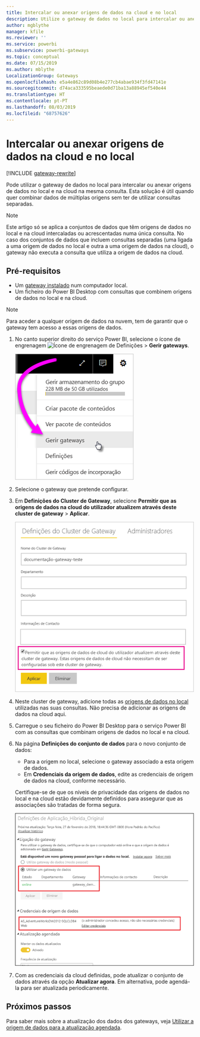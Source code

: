 ```yaml
---
title: Intercalar ou anexar origens de dados na cloud e no local
description: Utilize o gateway de dados no local para intercalar ou anexar origens de dados no local e na cloud na mesma consulta.
author: mgblythe
manager: kfile
ms.reviewer: ''
ms.service: powerbi
ms.subservice: powerbi-gateways
ms.topic: conceptual
ms.date: 07/15/2019
ms.author: mblythe
LocalizationGroup: Gateways
ms.openlocfilehash: e5a4e862c89d08b4e277cb4abae934f3fd47141e
ms.sourcegitcommit: d74aca333595beaede0d71ba13a88945ef540e44
ms.translationtype: HT
ms.contentlocale: pt-PT
ms.lasthandoff: 08/03/2019
ms.locfileid: "68757626"
---
```

# <a name="merge-or-append-on-premises-and-cloud-data-sources"></a>Intercalar ou anexar origens de dados na cloud e no local

[!INCLUDE [gateway-rewrite](includes/gateway-rewrite.md)]

Pode utilizar o gateway de dados no local para intercalar ou anexar origens de dados no local e na cloud na mesma consulta. Esta solução é útil quando quer combinar dados de múltiplas origens sem ter de utilizar consultas separadas.

>[!NOTE]
>Este artigo só se aplica a conjuntos de dados que têm origens de dados no local e na cloud intercaladas ou acrescentadas numa única consulta. No caso dos conjuntos de dados que incluem consultas separadas (uma ligada a uma origem de dados no local e outra a uma origem de dados na cloud), o gateway não executa a consulta que utiliza a origem de dados na cloud.

## <a name="prerequisites"></a>Pré-requisitos

- Um [gateway instalado](/data-integration/gateway/service-gateway-install) num computador local.
- Um ficheiro do Power BI Desktop com consultas que combinem origens de dados no local e na cloud.

>[!NOTE]
>Para aceder a qualquer origem de dados na nuvem, tem de garantir que o gateway tem acesso a essas origens de dados.

1. No canto superior direito do serviço Power BI, selecione o ícone de engrenagem ![Ícone de engrenagem de Definições](media/service-gateway-mashup-on-premises-cloud/icon-gear.png) > **Gerir gateways**.

    ![Gerir gateways](media/service-gateway-mashup-on-premises-cloud/manage-gateways.png)

2. Selecione o gateway que pretende configurar.

3. Em **Definições do Cluster de Gateway**, selecione **Permitir que as origens de dados na cloud do utilizador atualizem através deste cluster de gateway** > **Aplicar**.

    ![Atualizar através deste cluster de gateway](media/service-gateway-mashup-on-premises-cloud/refresh-gateway-cluster.png)

4. Neste cluster de gateway, adicione todas as [origens de dados no local](service-gateway-enterprise-manage-scheduled-refresh.md#add-a-data-source) utilizadas nas suas consultas. Não precisa de adicionar as origens de dados na cloud aqui.

5. Carregue o seu ficheiro do Power BI Desktop para o serviço Power BI com as consultas que combinam origens de dados no local e na cloud.

6. Na página **Definições do conjunto de dados** para o novo conjunto de dados:

   - Para a origem no local, selecione o gateway associado a esta origem de dados.
   - Em **Credenciais da origem de dados**, edite as credenciais de origem de dados na cloud, conforme necessário.

    Certifique-se de que os níveis de privacidade das origens de dados no local e na cloud estão devidamente definidos para assegurar que as associações são tratadas de forma segura.

     ![Definições do conjunto de dados](media/service-gateway-mashup-on-premises-cloud/dataset-settings.png)

7. Com as credenciais da cloud definidas, pode atualizar o conjunto de dados através da opção **Atualizar agora**. Em alternativa, pode agendá-la para ser atualizada periodicamente.

## <a name="next-steps"></a>Próximos passos

Para saber mais sobre a atualização dos dados dos gateways, veja [Utilizar a origem de dados para a atualização agendada](service-gateway-enterprise-manage-scheduled-refresh.md#use-the-data-source-for-scheduled-refresh).
